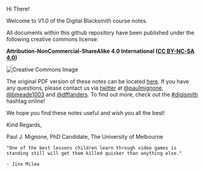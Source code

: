 Hi There!

Welcome to V1.0 of the Digital Blacksmith course notes.

All documents within this github repository have been published under the following creative commons license:

**Attribution-NonCommercial-ShareAlike 4.0 International ([CC BY-NC-SA 4.0](http://creativecommons.org/licenses/by-nc-sa/4.0/))**

![Creative Commons Image](https://github.com/resbaz/digismith/blob/master/images/CCBYNCSA.png)

The original PDF version of these notes can be located [here](http://resbaz.tumblr.com/post/80344338239/3d-printing-summer-school-02-2014-course-notes). If you have any questions, please contact us via [twitter](https://twitter.com/) at [@paulmignone](https://twitter.com/paulmignone), [@bmeade1003](https://twitter.com/bmeade1003) and [@dfflanders](https://twitter.com/dfflanders). To find out more, check out the [#digismith](https://www.google.com.au/webhp?sourceid=chrome-instant&rlz=1C1ASUT_enAU452AU452&ion=1&espv=2&ie=UTF-8#q=%23digismith) hashtag online!

We hope you find these notes useful and wish you all the best!

Kind Regards,

Paul J. Mignone, PhD Candidate, The University of Melbourne

	"One of the best lessons children learn through video games is 
	standing still will get them killed quicker than anything else."
	
	- Jinx Milea

